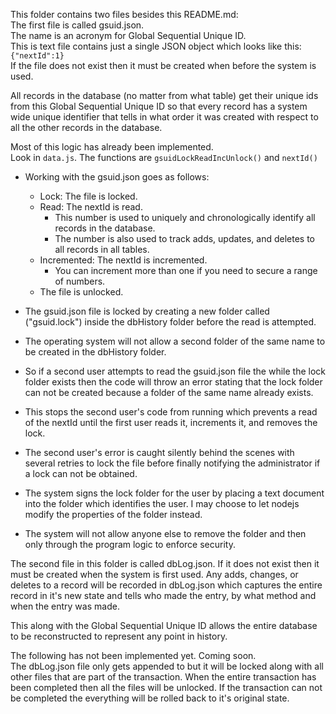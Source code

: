This folder contains two files besides this README.md:  
The first file is called gsuid.json.  
The name is an acronym for Global Sequential Unique ID.  
This is text file contains just a single JSON object which looks like this: `{"nextId":1}`  
If the file does not exist then it must be created when before the system is used.  

All records in the database (no matter from what table) get their unique ids from this Global Sequential Unique ID so that every record has a system wide unique identifier that tells in what order it was created with respect to all the other records in the database.  

Most of this logic has already been implemented.  
Look in `data.js`. The functions are `gsuidLockReadIncUnlock()` and `nextId()`  

* Working with the gsuid.json goes as follows:  
  * Lock: The file is locked.  
  * Read: The nextId is read.  
    * This number is used to uniquely and chronologically identify all records in the database.  
    * The number is also used to track adds, updates, and deletes to all records in all tables.  
  * Incremented: The nextId is incremented.  
    * You can increment more than one if you need to secure a range of numbers.  
  * The file is unlocked.  

* The gsuid.json file is locked by creating a new folder called ("gsuid.lock") inside the dbHistory folder before the read is attempted.  
* The operating system will not allow a second folder of the same name to be created in the dbHistory folder.  
* So if a second user attempts to read the gsuid.json file the while the lock folder exists then the code will throw an error stating that the lock folder can not be created because a folder of the same name already exists.  
* This stops the second user's code from running which prevents a read of the nextId until the first user reads it, increments it, and removes the lock.  
* The second user's error is caught silently behind the scenes with several retries to lock the file before finally notifying the administrator if a lock can not be obtained.  
* The system signs the lock folder for the user by placing a text document into the folder which identifies the user. I may choose to let nodejs modify the properties of the folder instead.  
* The system will not allow anyone else to remove the folder and then only through the program logic to enforce security.  

The second file in this folder is called dbLog.json. If it does not exist then it must be created when the system is first used. Any adds, changes, or deletes to a record will be recorded in dbLog.json which captures the entire record in it's new state and tells who made the entry, by what method and when the entry was made.  

This along with the Global Sequential Unique ID allows the entire database to be reconstructed to represent any point in history.  

The following has not been implemented yet. Coming soon.  
The dbLog.json file only gets appended to but it will be locked along with all other files that are part of the transaction. When the entire transaction has been completed then all the files will be unlocked. If the transaction can not be completed the everything will be rolled back to it's original state.  



 

 
